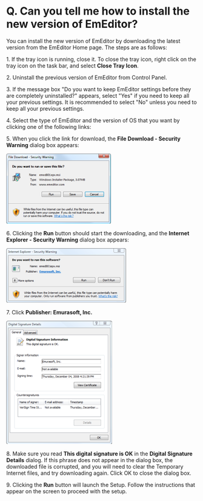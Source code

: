 # Q. Can you tell me how to install the new version of EmEditor?

You can install the new version of EmEditor by downloading the latest version from
the EmEditor Home page. The steps are as follows:

1\. If the tray icon is running, close it. To close the tray icon, right click on the tray icon on the task bar, and select **Close Tray Icon**.

2\. Uninstall the previous version of EmEditor from Control Panel.

3\. If the message box "Do you want to keep EmEditor settings before they are completely uninstalled?" appears, select "Yes" if you need to keep all your previous settings. It is recommended to select "No" unless you need to keep all your previous
settings.

4\. Select the type of EmEditor and the version of OS that you want by clicking one of the following links:

5\. When you click the link for download, the **File Download - Security Warning** dialog box appears:

![File Download - Security Warning](../../images/emeditor_file_download.png)

6\. Clicking the **Run** button should start the downloading, and the **Internet Explorer - Security Warning** dialog box appears:

![Internet Explorer - Security Warning](../../images/emeditor_file_security.png)

7\. Click **Publisher: Emurasoft, Inc.**

![Digital Signature Details](../../images/signature_details.png)

8\. Make sure you read **This digital signature is OK** in the **Digital Signature Details** dialog. If this phrase does not appear in the dialog box, the downloaded file is corrupted, and you will need to clear the Temporary Internet files, and try downloading again.
Click OK to close the dialog box.

9\. Clicking the **Run** button will launch the Setup. Follow the instructions that appear on the screen to proceed with the setup.
